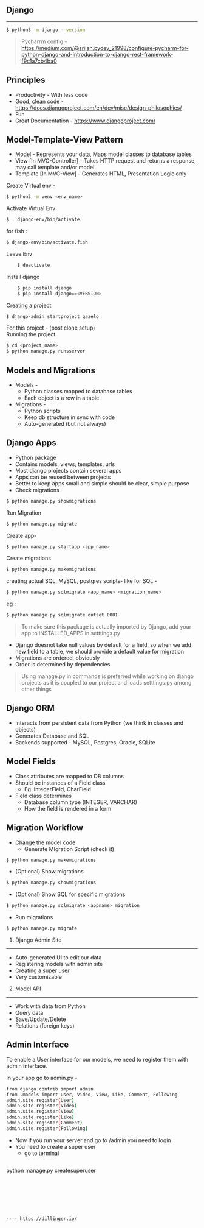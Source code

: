 Django
------
------
```sh
$ python3 -m django --version
```
> Pycharrm config - https://medium.com/@srijan.pydev_21998/configure-pycharm-for-python-django-and-introduction-to-django-rest-framework-f9c1a7cb4ba0

Principles
-----------
* Productivity - With less code
* Good, clean code - https://docs.djangoproject.com/en/dev/misc/design-philosophies/
* Fun
* Great Documentation - https://www.djangoproject.com/


Model-Template-View Pattern
---------------------------
* Model - Represents your data, Maps model classes to database tables
* View [In MVC-Controller] - Takes HTTP request and returns a response, may call template and/or model
* Template [In MVC-View] - Generates HTML, Presentation Logic only



Create Virtual env - 
```sh
$ python3 -m venv <env_name>
```

Activate Virtual Env
```sh
$ . django-env/bin/activate
```
for fish  :
```sh
$ django-env/bin/activate.fish
```
Leave Env
```sh
	$ deactivate
```

Install django 
```sh
	$ pip install django
	$ pip install django==<VERSION>
```



Creating a project
```sh
$ django-admin startproject gazelo
```

For this project - (post clone setup)  
Running the project
```sh
$ cd <project_name>
$ python manage.py runsserver
```



Models and Migrations
----------------------
* Models - 
  * Python classes mapped to database tables
  * Each object is a row in a table
* Migrations -
  * Python scripts
  * Keep db structure in sync with code
  * Auto-generated (but not always)

Django Apps
------------
* Python package
* Contains models, views, templates, urls
* Most django projects contain several apps
* Apps can be reused between projects
* Better to keep apps small and simple
should be clear, simple purpose
* Check migrations
```sh
$ python manage.py showmigrations
```
Run Migration
```sh
$ python manage.py migrate
```
Create app- 
```sh
$ python manage.py startapp <app_name>
```
Create migrations
```sh
$ python manage.py makemigrations
```
creating actual SQL, MySQL, postgres scripts-
like for SQL - 
```sh
$ python manage.py sqlmigrate <app_name> <migration_name> 
```
eg : 
```sh
$ python manage.py sqlmigrate outset 0001
```

> To make sure this package is actually imported by Django, add your app to INSTALLED_APPS in setttings.py

* Django doesnot take null values by default for a field, so when we add new field to a table, we should provide a default value for migration
* Migrations are ordered, obviously
* Order is determined by dependencies

> Using manage.py in commands is preferred while working on django projects as it is coupled to our project and loads setttings.py among other things

Django ORM
------------
* Interacts from persistent data from Python (we think in classes and objects)
* Generates Database and SQL
* Backends supported - MySQL, Postgres, Oracle, SQLite

Model Fields
--------------
* Class attributes are mapped to DB columns
* Should be instances of a Field class
  * Eg. IntegerField, CharField
* Field class determines
  * Database column type (INTEGER, VARCHAR)
  * How the field is rendered in a form

Migration Workflow
------------------
* Change the model code
   * Generate MIgration Script (check it)
```sh
$ python manage.py makemigrations
```
* (Optional) Show migrations
```sh
$ python manage.py showmigrations
```
* (Optional) Show SQL for specific migrations
```sh
$ python manage.py sqlmigrate <appname> migration
```
* Run migrations
```sh
$ python manage.py migrate
```


1. Django Admin Site
-------------------------


  * Auto-generated UI to edit our data
  * Registering models with admin site
  * Creating a super user
  * Very customizable
2. Model API
---------------
  * Work with data from Python
  * Query data
  * Save/Update/Delete
  * Relations (foreign keys)

Admin Interface
---------------------

To enable a User interface for our models, we need to register them with admin interface.

In your app go to admin.py - 
```sh
from django.contrib import admin
from .models import User, Video, View, Like, Comment, Following
admin.site.register(User)
admin.site.register(Video)
admin.site.register(View)
admin.site.register(Like)
admin.site.register(Comment)
admin.site.register(Following)
```
* Now if you run your server and go to /admin  you need to login
* You need to create a super user
  * go to terminal
	```sh
python manage.py createsuperuser
```







---- https://dillinger.io/

